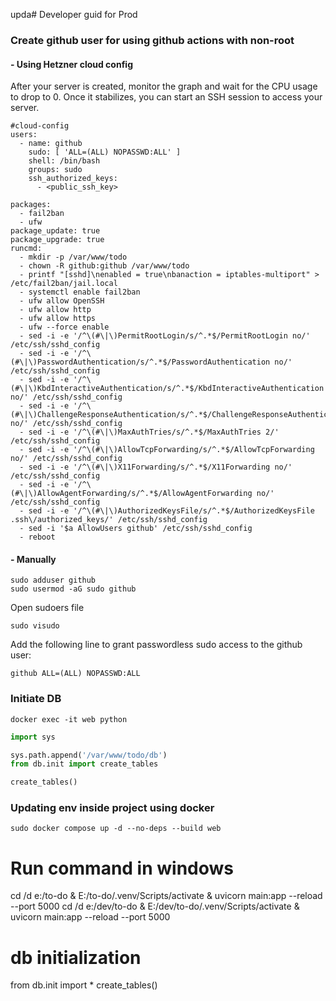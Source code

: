 upda# Developer guid for Prod

### Create github user for using github actions with non-root

#### - Using Hetzner cloud config
After your server is created, monitor the graph and wait for the CPU usage to drop to 0. Once it stabilizes, you can start an SSH session to access your server.
```shell
#cloud-config
users:
  - name: github
    sudo: [ 'ALL=(ALL) NOPASSWD:ALL' ]
    shell: /bin/bash
    groups: sudo
    ssh_authorized_keys:
      - <public_ssh_key>
    
packages:
  - fail2ban
  - ufw
package_update: true
package_upgrade: true
runcmd:
  - mkdir -p /var/www/todo
  - chown -R github:github /var/www/todo
  - printf "[sshd]\nenabled = true\nbanaction = iptables-multiport" > /etc/fail2ban/jail.local
  - systemctl enable fail2ban
  - ufw allow OpenSSH
  - ufw allow http
  - ufw allow https
  - ufw --force enable
  - sed -i -e '/^\(#\|\)PermitRootLogin/s/^.*$/PermitRootLogin no/' /etc/ssh/sshd_config
  - sed -i -e '/^\(#\|\)PasswordAuthentication/s/^.*$/PasswordAuthentication no/' /etc/ssh/sshd_config
  - sed -i -e '/^\(#\|\)KbdInteractiveAuthentication/s/^.*$/KbdInteractiveAuthentication no/' /etc/ssh/sshd_config
  - sed -i -e '/^\(#\|\)ChallengeResponseAuthentication/s/^.*$/ChallengeResponseAuthentication no/' /etc/ssh/sshd_config
  - sed -i -e '/^\(#\|\)MaxAuthTries/s/^.*$/MaxAuthTries 2/' /etc/ssh/sshd_config
  - sed -i -e '/^\(#\|\)AllowTcpForwarding/s/^.*$/AllowTcpForwarding no/' /etc/ssh/sshd_config
  - sed -i -e '/^\(#\|\)X11Forwarding/s/^.*$/X11Forwarding no/' /etc/ssh/sshd_config
  - sed -i -e '/^\(#\|\)AllowAgentForwarding/s/^.*$/AllowAgentForwarding no/' /etc/ssh/sshd_config
  - sed -i -e '/^\(#\|\)AuthorizedKeysFile/s/^.*$/AuthorizedKeysFile .ssh\/authorized_keys/' /etc/ssh/sshd_config
  - sed -i '$a AllowUsers github' /etc/ssh/sshd_config
  - reboot

```

#### - Manually

```shell
sudo adduser github
sudo usermod -aG sudo github
```

Open sudoers file

```shell
sudo visudo
```

Add the following line to grant passwordless sudo access to the github user:

```shell
github ALL=(ALL) NOPASSWD:ALL
```

### Initiate DB

```shell
docker exec -it web python
```

```python
import sys

sys.path.append('/var/www/todo/db')
from db.init import create_tables

create_tables()
```

### Updating env inside project using docker

```shell
sudo docker compose up -d --no-deps --build web
```

# Run command in windows

cd /d e:/to-do & E:/to-do/.venv/Scripts/activate & uvicorn main:app --reload --port 5000
cd /d e:/dev/to-do & E:/dev/to-do/.venv/Scripts/activate & uvicorn main:app --reload --port 5000

# db initialization

from db.init import *
create_tables()


